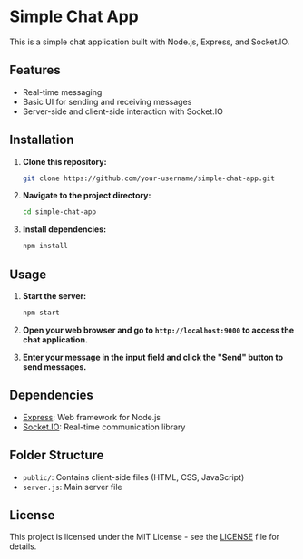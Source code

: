 # Simple Chat App

This is a simple chat application built with Node.js, Express, and Socket.IO.

## Features

- Real-time messaging
- Basic UI for sending and receiving messages
- Server-side and client-side interaction with Socket.IO

## Installation

1. **Clone this repository:**

    ```bash
    git clone https://github.com/your-username/simple-chat-app.git
    ```

2. **Navigate to the project directory:**

    ```bash
    cd simple-chat-app
    ```

3. **Install dependencies:**

    ```bash
    npm install
    ```

## Usage

1. **Start the server:**

    ```bash
    npm start
    ```

2. **Open your web browser and go to `http://localhost:9000` to access the chat application.**

3. **Enter your message in the input field and click the "Send" button to send messages.**

## Dependencies

- [Express](https://expressjs.com/): Web framework for Node.js
- [Socket.IO](https://socket.io/): Real-time communication library

## Folder Structure

- `public/`: Contains client-side files (HTML, CSS, JavaScript)
- `server.js`: Main server file

## License

This project is licensed under the MIT License - see the [LICENSE](LICENSE) file for details.
